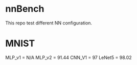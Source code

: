 # nnBench
This repo test different NN configuration.

# MNIST
MLP_v1 = N/A
MLP_v2 = 91.44
CNN_V1 = 97
LeNet5 = 98.02